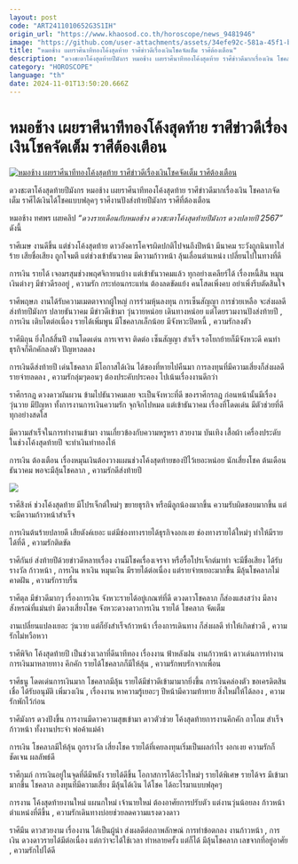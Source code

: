 ```yaml
---
layout: post
code: "ART2411010652G3S1IH"
origin_url: "https://www.khaosod.co.th/horoscope/news_9481946"
image: "https://github.com/user-attachments/assets/34efe92c-581a-45f1-b758-bcfd9ef0ca35"
title: "หมอช้าง เผยราศีนาทีทองโค้งสุดท้าย ราศีข่าวดีเรื่องเงินโชคจัดเต็ม ราศีต้องเตือน"
description: "ดวงชะตาโค้งสุดท้ายปีมังกร หมอช้าง เผยราศีนาทีทองโค้งสุดท้าย ราศีข่าวดีมากเรื่องเงิน โชคลาภจัดเต็ม ราศีได้เงินได้โชคฟลุคๆ ราศีงานดีส่งท้ายปี ราศีที่ต้องเตือน"
category: "HOROSCOPE"
language: "th"
date: 2024-11-01T13:50:20.666Z
---
```


# หมอช้าง เผยราศีนาทีทองโค้งสุดท้าย ราศีข่าวดีเรื่องเงินโชคจัดเต็ม ราศีต้องเตือน

[![หมอช้าง เผยราศีนาทีทองโค้งสุดท้าย ราศีข่าวดีเรื่องเงินโชคจัดเต็ม ราศีต้องเตือน](https://www.khaosod.co.th/wpapp/uploads/2024/10/mchang2m12rasee3010679998.jpg "หมอช้าง เผยราศีนาทีทองโค้งสุดท้าย ราศีข่าวดีเรื่องเงินโชคจัดเต็ม ราศีต้องเตือน")](https://www.khaosod.co.th/wpapp/uploads/2024/10/mchang2m12rasee3010679998.jpg)

ดวงชะตาโค้งสุดท้ายปีมังกร หมอช้าง เผยราศีนาทีทองโค้งสุดท้าย ราศีข่าวดีมากเรื่องเงิน โชคลาภจัดเต็ม ราศีได้เงินได้โชคแบบฟลุคๆ ราศีงานปังส่งท้ายปีมังกร ราศีที่ต้องเตือน

หมอช้าง ทศพร เผยคลิป _“ดวงรายเดือนกับหมอช้าง ดวงชะตาโค้งสุดท้ายปีมังกร ดวงปลายปี 2567”_ ดังนี้

ราศีเมษ งานดีขึ้น แต่ช่วงโค้งสุดท้าย ดาวอังคารโคจรผิดปกติไปจนถึงปีหน้า มีนาคม ระวังถูกนินทาใส่ร้าย เสียชื่อเสียง ถูกโจมตี แต่ช่วงเข้าธันวาคม มีความก้าวหน้า ลุ้นเลื่อนตำแหน่ง เปลี่ยนไปในทางที่ดี

การเงิน รายได้ เจอมรสุมช่วงพฤศจิกายนบ้าง แต่เข้าธันวาคมแล้ว ทุกอย่างเคลียร์ได้ เรื่องหนี้สิน หมุนเงินต่างๆ มีข่าวดีรออยู่ , ความรัก กระท่อนกระแท่น ต้องลดขัดแย้ง คนโสดเพิ่งคบ อย่าเพิ่งรีบตัดสินใจ

ราศีพฤษภ งานได้รับความเมตตาจากผู้ใหญ่ การร่วมหุ้นลงทุน การเซ็นสัญญา การช่วยเหลือ จะส่งผลดีส่งท้ายปีมังกร ปลายธันวาคม มีข่าวดีเข้ามา วุ่นวายหน่อย เดินทางหน่อย แต่โดยรวมงานปังส่งท้ายปี , การเงิน เติบโตต่อเนื่อง รายได้เพิ่มพูน มีโชคลาภเล็กน้อย มีจังหวะปิดหนี้ , ความรักลงตัว

ราศีมิถุน ยิ่งใกล้สิ้นปี งานโดดเด่น การเจรจา ติดต่อ เซ็นสัญญา สำเร็จ รอโยกย้ายก็มีจังหวะดี คนทำธุรกิจก็คึกคักลงตัว ปัญหาลดลง

การเงินดีส่งท้ายปี เด่นโชคลาภ มีโอกาสได้เงิน ได้ของที่หายไปคืนมา การลงทุนที่มีความเสี่ยงก็ส่งผลดี รายจ่ายลดลง , ความรักลุ่มๆดอนๆ ต้องประคับประคอง ไปเน้นเรื่องงานดีกว่า

ราศีกรกฎ ดวงดาวผันผวน ข้ามไปธันวาคมเลย จะเป็นจังหวะที่ดี ของราศีกรกฎ ก่อนหน้านั้นมีเรื่องวุ่นวาย มีปัญหา ทั้งการงานการเงินความรัก จุกจิกไปหมด แต่เข้าธันวาคม เรื่องที่โดดเด่น มีตัวช่วยที่ดี ทุกอย่างสดใส

มีความสำเร็จในการทำงานเข้ามา งานเกี่ยวข้องกับความหรูหรา สวยงาม บันเทิง เสื้อผ้า เครื่องประดับ ในช่วงโค้งสุดท้ายปี จะทำเงินทำทองให้

การเงิน ต้องเตือน เรื่องหมุนเงินต้องวางแผนช่วงโค้งสุดท้ายของปีไว้เยอะหน่อย นักเสี่ยงโชค ต้นเดือนธันวาคม พอจะมีลุ้นโชคลาภ , ความรักดีส่งท้ายปี

[![](https://www.khaosod.co.th/wpapp/uploads/2024/10/mchang2m12rasee3010671.jpg)](https://www.khaosod.co.th/wpapp/uploads/2024/10/mchang2m12rasee3010671.jpg)

ราศีสิงห์ ช่วงโค้งสุดท้าย มีโปรเจ็กต์ใหม่ๆ ขยายธุรกิจ หรือมีลูกน้องมากขึ้น ความรับผิดชอบมากขึ้น แต่จะมีความก้าวหน้าสำเร็จ

การเงินต้นร้ายปลายดี เสียตังค์เยอะ แต่มีช่องทางรายได้ธุรกิจงอกเงย ช่องทางรายได้ใหม่ๆ ทำให้มีรายได้ที่ดี , ความรักติดขัด

ราศีกันย์ ส่งท้ายปีด้วยข่าวดีหลายเรื่อง งานมีโชคเรื่องเจรจา หรือรื้อโปรเจ็กต์มาทำ จะมีชื่อเสียง ได้รับรางวัล ก้าวหน้า , การเงิน หาเงิน หมุนเงิน มีรายได้ต่อเนื่อง แต่รายจ่ายเยอะมากขึ้น มีลุ้นโชคลาภไม่คาดฝัน , ความรักราบรื่น

ราศีตุล มีข่าวดีมากๆ เรื่องการเงิน จังหวะรายได้อยู่เกณฑ์ที่ดี ดวงดาวโชคลาภ ก็ส่องแสงสว่าง มีลางสังหรณ์ที่แม่นยำ มีดวงเสี่ยงโชค จังหวะดวงดาวการเงิน รายได้ โชคลาภ จัดเต็ม

งานเปลี่ยนแปลงเยอะ วุ่นวาย แต่ก็ยังสำเร็จก้าวหน้า เรื่องการเดินทาง ก็ส่งผลดี ทำให้เกิดข่าวดี , ความรักไม่หวือหวา

ราศีพิจิก โค้งสุดท้ายปี เป็นช่วงเวลาที่ดีนาทีทอง เรื่องงาน ฟ้าหลังฝน งานก้าวหน้า ดาวเด่นการทำงาน การเงินมาหลายทาง คึกคัก รายได้โชคลาภก็มีให้ลุ้น , ความรักพบรักจากเพื่อน

ราศีธนู โดดเด่นการเงินมาก โชคลาภมีลุ้น รายได้มีข่าวดีเข้ามามากยิ่งขึ้น การเงินคล่องตัว ขอเครดิตสินเชื่อ ได้รับอนุมัติ เพิ่มวงเงิน , เรื่องงาน หาความรู้เยอะๆ ปีหน้ามีความท้าทาย สิ่งใหม่ให้ได้ลอง , ความรักพักไว้ก่อน

ราศีมังกร ดวงปังขึ้น การงานมีดาวความสุขเข้ามา ดาวตัวช่วย โค้งสุดท้ายการงานคึกคัก ถาโถม สำเร็จก้าวหน้า ทั้งงานประจำ พ่อค้าแม่ค้า

การเงิน โชคลาภมีให้ลุ้น ถูกรางวัล เสี่ยงโชค รายได้ที่เคยลงทุนเริ่มเป็นผลกำไร งอกเงย ความรักก็ชัดเจน ผลลัพธ์ดี

ราศีกุมภ์ การเงินอยู่ในจุดที่ดีมีพลัง รายได้ดีขึ้น โอกาสการได้อะไรใหม่ๆ รายได้พิเศษ รายได้จร มีเข้ามามากขึ้น โชคลาภ ลงทุนที่มีความเสี่ยง มีลุ้นได้เงิน ได้โชค ได้อะไรมาแบบฟลุคๆ

การงาน โค้งสุดท้ายงานใหม่ แผนกใหม่ เจ้านายใหม่ ต้องอาศัยการปรับตัว แต่งานวุ่นน้อยลง ก้าวหน้า ตำแหน่งที่ดีขึ้น , ความรักเดินทางบ่อยช่วยลดความแรงดวงดาว

ราศีมีน ดาวสวยงาม เรื่องงาน ได้เป็นผู้นำ ส่งผลดีต่อภาพลักษณ์ การทำข้อตกลง งานก้าวหน้า , การเงิน ดวงดาวรายได้มีต่อเนื่อง แต่กว่าจะได้ใช้เวลา ทำหลายครั้ง แต่ก็ได้ มีลุ้นโชคลาภ เลขจากที่อยู่อาศัย , ความรักไปได้ดี